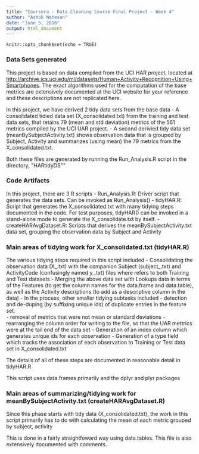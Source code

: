 ```yaml
---
title: "Coursera - Data Cleaning Course Final Project - Week 4"
author: "Ashok Natesan"
date: "June 5, 2016"
output: html_document
---
```


```{r setup, include=FALSE}
knitr::opts_chunk$set(echo = TRUE)
```


### Data Sets generated

This project is based on data compiled from the UCI HAR project, located at http://archive.ics.uci.edu/ml/datasets/Human+Activity+Recognition+Using+Smartphones.   The exact algorithms used for the computation of the base metrics are extensively documented at the UCI website for your reference and these descriptions are not replicated here.

In this project,  we have derived 2 tidy data sets from the base data
      - A consolidated tidied data set (X_consolidated.txt) from the training and test data sets,  that retains 79 (mean and std deviation) metrics of the 561 metrics compiled by the UCI UAR project.
      - A second derivied tidy data set (meanBySubjectActivity.txt) shows observation data that is grouped by Subject, Activity and summarizes (using mean) the 79 metrics from the X_consolidated.txt.
      
Both these files are generated by running the Run_Analysis.R script in the directory, "HARtidyDS""

### Code Artifacts

In this project,  there are 3 R scripts
      - Run_Analysis.R:  Driver script that generates the data sets.  Can be invoked as Run_Analysis()
      - tidyHAR.R:  Script that generates the X_consolidated.txt with many tidying steps documented in the code.   For test purposes,  tidyHAR() can be invoked in a stand-alone mode to generate the X_consolidate.txt by itself.
      - createHARAvgDataset.R:  Scripts that derives the meanBySubjectActivity.txt data set,  grouping the observation data by Subject and Activity
      
### Main areas of tidying work for X_consolidated.txt (tidyHAR.R)

The various tidying steps required in this script included
      - Consolidating the observation data (X_<type>.txt) with the companion Subject (subject_<type>.txt) and ActivityCode (confusingly named y_<type>.txt) files where <type> refers to both Training and Test datasets
      - Merging the above data set with Lookups data in terms of the Features (to get the column names for the data.frame and data.table), as well as the Activity descriptions (to add as a descriptive column in the data)
      - In the process, other smaller tidying subtasks included
            - detection and de-duping (by suffixing unique ids) of duplicate entries in the feature set.  
            - removal of metrics that were not mean or standard deviations
            - rearranging the column order for writing to the file,  so that the UAR mettrics were at the tail end of the data set
            - Generation of an index column which generates unique ids for each observation
            - Generation of a type field which tracks the association of each observation to Training or Test data set in X_consolidated.txt
            
The details of all of these steps are documented in reasonable detail in tidyHAR.R

This script uses data.frames primarily and the dplyr and plyr packages

### Main areas of summarizing/tidying work for meanBySubjectActivity.txt (createHARAvgDataset.R)

Since this phase starts with tidy data (X_consolidated.txt),  the work in this script primarily has to do with calculating the mean of each metric grouped by subject, activity

This is done in a fairly straightfoward way using data.tables.   This file is also extensively documented with comments.


      

